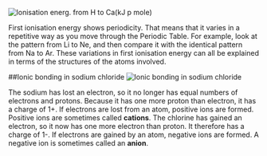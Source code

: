 ![Ionisation energ. from H to Ca(kJ p mole)](http://www.chemguide.co.uk/atoms/properties/ieshtoca.GIF)

First ionisation energy shows periodicity. That means that it varies in a repetitive way as you move
through the Periodic Table. For example, look at the pattern from Li to Ne, and then compare it with 
the identical pattern from Na to Ar. These variations in first ionisation energy can all be explained 
in terms of the structures of the atoms involved.

##Ionic bonding in sodium chloride
![Ionic bonding in sodium chloride](http://www.chemguide.co.uk/atoms/bonding/naclionic.GIF)

The sodium has lost an electron, so it no longer has equal numbers of electrons and protons. Because
it has one more proton than electron, it has a charge of 1+. If electrons are lost from an atom, 
positive ions are formed.
Positive ions are sometimes called **cations**.
The chlorine has gained an electron, so it now has one more electron than proton. It therefore has a 
charge of 1-. If electrons are gained by an atom, negative ions are formed.
A negative ion is sometimes called an **anion**.
